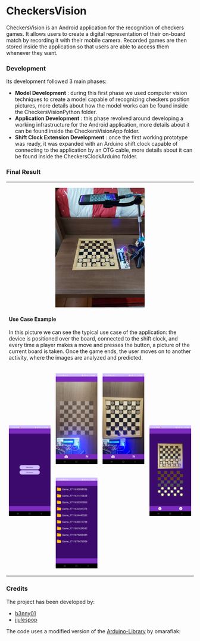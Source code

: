 # CheckersVision

CheckersVision is an Android application for the recognition of checkers games.
It allows users to create a digital representation of their on-board match by recording it with their mobile camera.
Recorded games are then stored inside the application so that users are able to access them whenever they want.

### Development

Its development followed 3 main phases:

* **Model Development** : during this first phase we used computer vision techniques to create a model capable of recognizing checkers position pictures, more details about how the model works can be found inside the CheckersVisionPython folder.
* **Application Development** :  this phase revolved around developing a working infrastructure for the Android application,  more details about it can be found inside the CheckersVisionApp folder.
* **Shift Clock Extension Development** : once the first working prototype was ready, it was expanded with an Arduino shift clock capable of connecting to the application by an OTG cable, more details about it can be found inside the CheckersClockArduino folder.

### Final Result

<table border="0px">

  <tr>
    <td colspan="4" >
      <p align="center">
      <img src="resources/external_view.jpeg" width="240px" height="auto">
      <h4>Use Case Example</h4>
      <p>In this picture we can see the typical use case of the application: the device is positioned over the board, connected to the shift clock, and every time a player makes a move and presses the button, a picture of the current board is taken. Once the game ends, the user moves on to another activity, where the images are analyzed and predicted. </p>
      </p>
    </td>

  </tr>
  <tr rowspan="0"></tr>
  <tr>
    <td rowspan="3"><p align="center"><img src="resources/main_activity_screen.jpeg" width="150px" height="auto"></p></td>
    <td><p align="center"><img src="resources/new_game_activity_screen_0.jpeg" width="150px" height="auto"></p></td>
    <td><p align="center"><img src="resources/new_game_activity_screen_1.jpeg" width="150px" height="auto"></p></td>
    <td rowspan="3"><p align="center"><img src="resources/prediction_activity_screen.jpeg" width="150px" height="auto"></p></td>
  </tr>
  <tr rowspan="0"></tr>
  <tr>
    <td><p align="center"><img src="resources/old_games_activity_screen.jpeg" width="150px" height="auto"></p></td>
    <td></td>
  </tr>

<table>

### Credits

The project has been developed by:
* [b3nny01](https://github.com/b3nny01/)
* [jjulespop](https://github.com/jjulespop/)

The code uses a modified version of the [Arduino-Library](https://github.com/omaraflak/Arduino-Library) by omaraflak:

